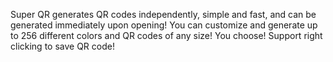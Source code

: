 Super QR generates QR codes independently, simple and fast, and can be generated immediately upon opening!
You can customize and generate up to 256 different colors and QR codes of any size! You choose!
Support right clicking to save QR code!

